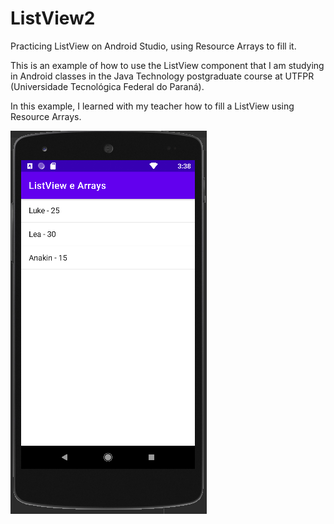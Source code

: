 # ListView2
Practicing ListView on Android Studio, using Resource Arrays to fill it.

This is an example of how to use the ListView component that I am studying in Android classes in the Java Technology postgraduate course at UTFPR (Universidade Tecnológica Federal do Paraná).

In this example, I learned with my teacher how to fill a ListView using Resource Arrays.

<img src="https://github.com/hbakergo/ListView2/blob/main/screen.png?raw=true">
